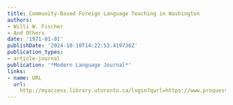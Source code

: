 ```yaml
---
title: Community-Based Foreign Language Teaching in Washington
authors:
- Willi W. Fischer
- And Others
date: '1971-01-01'
publishDate: '2024-10-10T14:22:53.419736Z'
publication_types:
- article-journal
publication: '*Modern Language Journal*'
links:
- name: URL
  url: 
    http://myaccess.library.utoronto.ca/login?qurl=https://www.proquest.com/docview/64265826?accountid=14771&bdid=38382&_bd=ZTGCeVBhAd%2BfW6McW4KADonyWa0%3D
---
```

